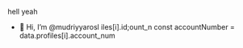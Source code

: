 hell yeah
- 👋 Hi, I’m @mudriyyarosl
iles[i].id;ount_n
        const accountNumber = data.profiles[i].account_num

